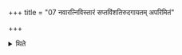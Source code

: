 +++
title = "07 नवारत्निविस्तारं सप्तविंशतिरुदगायतम् अपरिमितं"

+++

<details><summary>थिते</summary>

नवारत्निविस्तारं सप्तविंशतिरुदगायतम् । अपरिमितं वा ७
</details>
